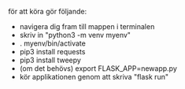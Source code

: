 
för att köra gör följande: 
-   navigera dig fram till mappen i terminalen
-   skriv in "python3 -m venv myenv"
-   . myenv/bin/activate
-   pip3 install requests
-   pip3 install tweepy
-   (om det behövs) export FLASK_APP=newapp.py
-   kör applikationen genom att skriva "flask run"